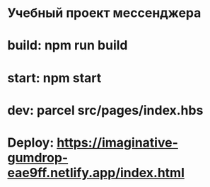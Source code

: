 # Учебный проект мессенджера

# build: npm run build
# start: npm start
# dev: parcel src/pages/index.hbs

# Deploy: https://imaginative-gumdrop-eae9ff.netlify.app/index.html

